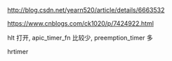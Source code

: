 http://blog.csdn.net/yearn520/article/details/6663532

https://www.cnblogs.com/ck1020/p/7424922.html


hlt 打开, apic_timer_fn 比较少, preemption_timer 多

hrtimer

